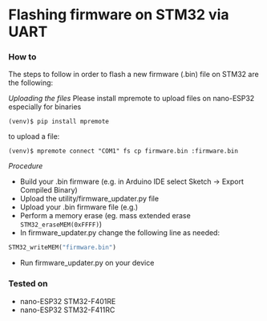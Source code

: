 # Flashing firmware on STM32 via UART

### How to

The steps to follow in order to flash a new firmware (.bin) file on STM32 are the following:

_Uploading the files_
Please install mpremote to upload files on nano-ESP32 especially for binaries

```shell
(venv)$ pip install mpremote
```
to upload a file:
``` shell
(venv)$ mpremote connect "COM1" fs cp firmware.bin :firmware.bin
```

_Procedure_
* Build your .bin firmware (e.g. in Arduino IDE select Sketch &#8594; Export Compiled Binary)
* Upload the utility/firmware_updater.py file
* Upload your .bin firmware file (e.g.)
* Perform a memory erase (eg. mass extended erase `STM32_eraseMEM(0xFFFF)`)
* In firmware_updater.py change the following line as needed:
``` python
STM32_writeMEM("firmware.bin")
```
* Run firmware_updater.py on your device

### Tested on

* nano-ESP32 STM32-F401RE
* nano-ESP32 STM32-F411RC